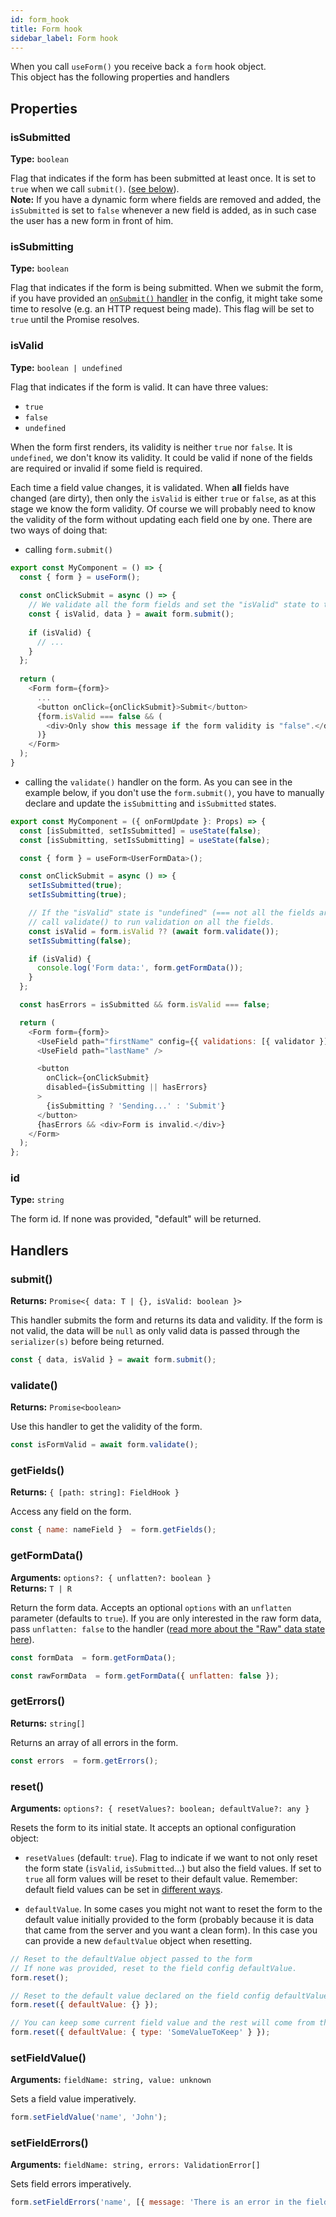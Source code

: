 ```yaml
---
id: form_hook
title: Form hook
sidebar_label: Form hook
---
```


When you call `useForm()` you receive back a `form` hook object.  
This object has the following properties and handlers

## Properties

### isSubmitted

**Type:** `boolean`

Flag that indicates if the form has been submitted at least once. It is set to `true` when we call `submit()`. ([see below](#submit)).  
**Note:** If you have a dynamic form where fields are removed and added, the `isSubmitted` is set to `false` whenever a new field is added, as in such case the user has a new form in front of him.

### isSubmitting

**Type:** `boolean`

Flag that indicates if the form is being submitted. When we submit the form, if you have provided an [`onSubmit()` handler](use_form_hook.md#onsubmitdata-isvalid) in the config, it might take some time to resolve (e.g. an HTTP request being made). This flag will be set to `true` until the Promise resolves.

### isValid

**Type:** `boolean | undefined`

Flag that indicates if the form is valid. It can have three values:
* `true`
* `false`
* `undefined`

When the form first renders, its validity is neither `true` nor `false`. It is `undefined`, we don't know its validity. It could be valid if none of the fields are required or invalid if some field is required.

Each time a field value changes, it is validated. When **all** fields have changed (are dirty), then only the `isValid` is either `true` or `false`, as at this stage we know the form validity. Of course we will probably need to know the validity of the form without updating each field one by one. There are two ways of doing that:

* calling `form.submit()`

```js
export const MyComponent = () => {
  const { form } = useForm();
  
  const onClickSubmit = async () => {
    // We validate all the form fields and set the "isValid" state to true or false
    const { isValid, data } = await form.submit();
  
    if (isValid) {
      // ...
    }
  };
  
  return (
    <Form form={form}>
      ...
      <button onClick={onClickSubmit}>Submit</button>
      {form.isValid === false && (
        <div>Only show this message if the form validity is "false".</div>
      )}
    </Form>
  );
}
```

* calling the `validate()` handler on the form. As you can see in the example below, if you don't use the `form.submit()`, you have to manually declare and update the `isSubmitting` and `isSubmitted` states.

```js
export const MyComponent = ({ onFormUpdate }: Props) => {
  const [isSubmitted, setIsSubmitted] = useState(false);
  const [isSubmitting, setIsSubmitting] = useState(false);

  const { form } = useForm<UserFormData>();

  const onClickSubmit = async () => {
    setIsSubmitted(true);
    setIsSubmitting(true);

    // If the "isValid" state is "undefined" (=== not all the fields are dirty),
    // call validate() to run validation on all the fields.
    const isValid = form.isValid ?? (await form.validate());
    setIsSubmitting(false);

    if (isValid) {
      console.log('Form data:', form.getFormData());
    }
  };

  const hasErrors = isSubmitted && form.isValid === false;

  return (
    <Form form={form}>
      <UseField path="firstName" config={{ validations: [{ validator }] }} />
      <UseField path="lastName" />

      <button
        onClick={onClickSubmit}
        disabled={isSubmitting || hasErrors}
      >
        {isSubmitting ? 'Sending...' : 'Submit'}
      </button>
      {hasErrors && <div>Form is invalid.</div>}
    </Form>
  );
};
```

### id

**Type:** `string`

The form id. If none was provided, "default" will be returned.

## Handlers

### submit()

**Returns:** `Promise<{ data: T | {}, isValid: boolean }>`

This handler submits the form and returns its data and validity. If the form is not valid, the data will be `null` as only valid data is passed through the `serializer(s)` before being returned.

```js
const { data, isValid } = await form.submit();
```

### validate()

**Returns:** `Promise<boolean>`

Use this handler to get the validity of the form.

```js
const isFormValid = await form.validate();
```

### getFields()

**Returns:** `{ [path: string]: FieldHook }`

Access any field on the form.

```js
const { name: nameField }  = form.getFields();
```

### getFormData()

**Arguments:** `options?: { unflatten?: boolean }`  
**Returns:** `T | R`

Return the form data. Accepts an optional `options` with an `unflatten` parameter (defaults to `true`). If you are only interested in the raw form data, pass `unflatten: false` to the handler ([read more about the "Raw" data state here](in_out_raw_state.md#raw-data-state)).

```js
const formData  = form.getFormData();

const rawFormData  = form.getFormData({ unflatten: false });
```

### getErrors()

**Returns:** `string[]`

Returns an array of all errors in the form.

```js
const errors  = form.getErrors();
```

### reset()

**Arguments:** `options?: { resetValues?: boolean; defaultValue?: any }` 

Resets the form to its initial state. It accepts an optional configuration object:

- `resetValues` (default: `true`). Flag to indicate if we want to not only reset the form state (`isValid`, `isSubmitted`...) but also the field values. If set to `true` all form values will be reset to their default value. Remember: default field values can be set in [different ways](./link-to-place-where-we-talk-about-it).

- `defaultValue`. In some cases you might not want to reset the form to the default value initially provided to the form (probably because it is data that came from the server and you want a clean form). In this case you can provide a new `defaultValue` object when resetting.

```js
// Reset to the defaultValue object passed to the form
// If none was provided, reset to the field config defaultValue.
form.reset();

// Reset to the default value declared on the field config defaultValue
form.reset({ defaultValue: {} });

// You can keep some current field value and the rest will come from the field config defaultValue.
form.reset({ defaultValue: { type: 'SomeValueToKeep' } });
```

### setFieldValue()

**Arguments:** `fieldName: string, value: unknown` 

Sets a field value imperatively.

```js
form.setFieldValue('name', 'John');
```

### setFieldErrors()

**Arguments:** `fieldName: string, errors: ValidationError[]` 

Sets field errors imperatively.

```js
form.setFieldErrors('name', [{ message: 'There is an error in the field' }]);
```
